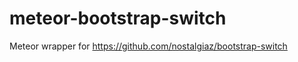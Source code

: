 meteor-bootstrap-switch
=======================

Meteor wrapper for https://github.com/nostalgiaz/bootstrap-switch
